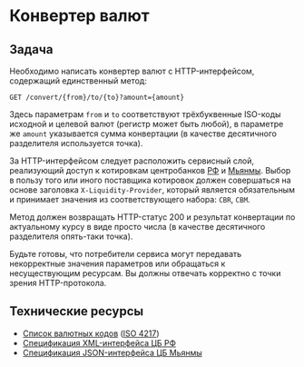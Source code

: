 # Конвертер валют

## Задача

Необходимо написать конвертер валют с HTTP-интерфейсом, содержащий единственный метод:

```http
GET /convert/{from}/to/{to}?amount={amount}
```

Здесь параметрам `from` и `to` соответствуют трёхбуквенные ISO-коды исходной и целевой валют (регистр может быть любой), в параметре же `amount` указывается сумма конвертации (в качестве десятичного разделителя используется точка).

За HTTP-интерфейсом следует расположить сервисный слой, реализующий доступ к котировкам центробанков [РФ](http://www.cbr.ru/) и [Мьянмы](http://www.cbm.gov.mm/). Выбор в пользу того или иного поставщика котировок должен совершаться на основе заголовка `X-Liquidity-Provider`, который является обязательным и принимает значения из соответствующего набора: `CBR`, `CBM`.

Метод должен возвращать HTTP-статус 200 и результат конвертации по актуальному курсу в виде просто числа (в качестве десятичного разделителя опять-таки точка).

Будьте готовы, что потребители сервиса могут передавать некорректные значения параметров или обращаться к несуществующим ресурсам. Вы должны отвечать корректно с точки зрения HTTP-протокола.

## Технические ресурсы

- [Список валютных кодов](http://www.currency-iso.org/en/home/tables/table-a1.html) ([ISO 4217](http://www.iso.org/iso/currency_codes))
- [Спецификация XML-интерфейса ЦБ РФ](http://www.cbr.ru/scripts/Root.asp?PrtId=SXML)
- [Спецификация JSON-интерфейса ЦБ Мьянмы](http://forex.cbm.gov.mm/index.php/api)

